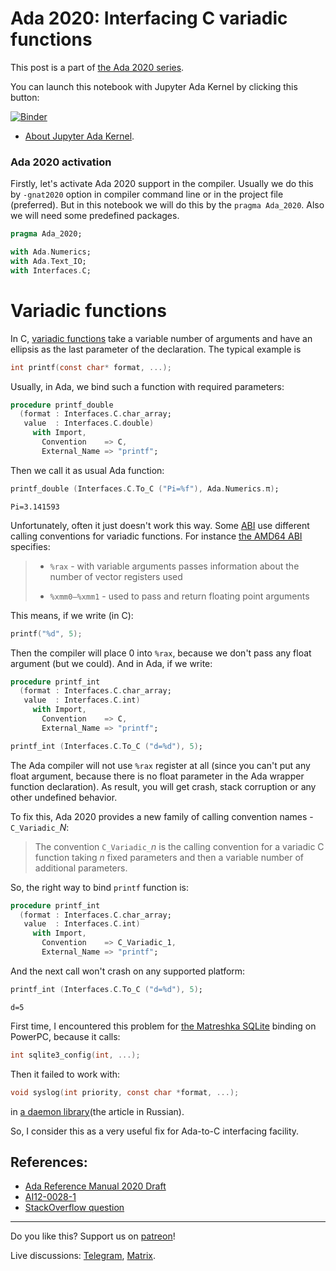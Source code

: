 # Ada 2020: Interfacing C variadic functions
 
This post is a part of [the Ada 2020 series](https://github.com/reznikmm/ada-howto/tree/ce-2020).
 
You can launch this notebook with Jupyter Ada Kernel by clicking this button:
 
[![Binder](https://mybinder.org/badge_logo.svg)](https://mybinder.org/v2/gh/reznikmm/ada-howto/ce-2020?filepath=%2Fhome%2Fjovyan%2Fnb%2Fimporting-variadic-functions.ipynb)

 
 * [About Jupyter Ada Kernel](https://github.com/reznikmm/ada-howto/blob/master/md/Hello_Ada.md).

### Ada 2020 activation
Firstly, let's activate Ada 2020 support in the compiler.
Usually we do this by `-gnat2020` option in compiler command line or in the project file
(preferred). But in this notebook we will do this by the `pragma Ada_2020`.
Also we will need some predefined packages.


```Ada
pragma Ada_2020;

with Ada.Numerics;
with Ada.Text_IO;
with Interfaces.C;

```

# Variadic functions
In C, [variadic functions](https://en.cppreference.com/w/c/variadic) take a variable number of arguments and have an ellipsis as the last parameter of the declaration. The typical example is

```C
int printf(const char* format, ...);
```

Usually, in Ada, we bind such a function with required parameters:


```Ada
procedure printf_double
  (format : Interfaces.C.char_array;
   value  : Interfaces.C.double)
     with Import,
       Convention    => C,
       External_Name => "printf";
```

Then we call it as usual Ada function:


```Ada
printf_double (Interfaces.C.To_C ("Pi=%f"), Ada.Numerics.π);
```




    Pi=3.141593



Unfortunately, often it just doesn't work this way. Some [ABI](https://en.wikipedia.org/wiki/Application_binary_interface) use different calling conventions for variadic functions. For instance [the AMD64 ABI](https://software.intel.com/sites/default/files/article/402129/mpx-linux64-abi.pdf) specifies:

> *  `%rax` - with variable arguments passes information about the number of vector registers used
>
> *  `%xmm0–%xmm1` - used to pass and return floating point arguments

This means, if we write (in C):

```C
printf("%d", 5);
```

Then the compiler will place 0 into `%rax`, because we don't pass any float argument (but we could). And in Ada, if we write:

```ada
procedure printf_int
  (format : Interfaces.C.char_array;
   value  : Interfaces.C.int)
     with Import,
       Convention    => C,
       External_Name => "printf";

printf_int (Interfaces.C.To_C ("d=%d"), 5);
```

The Ada compiler will not use `%rax` register at all (since you can't put any float argument, because there is no float parameter in the Ada wrapper function declaration). As result, you will get crash, stack corruption or any other undefined behavior.

To fix this, Ada 2020 provides a new family of calling convention names - `C_Variadic_`_N_:

> The convention
> `C_Variadic_`*n* is the calling convention for a variadic C function
> taking *n* fixed parameters and then a variable number of
> additional parameters.

So, the right way to bind `printf` function is:


```Ada
procedure printf_int
  (format : Interfaces.C.char_array;
   value  : Interfaces.C.int)
     with Import,
       Convention    => C_Variadic_1,
       External_Name => "printf";
```

And the next call won't crash on any supported platform:


```Ada
printf_int (Interfaces.C.To_C ("d=%d"), 5);
```




    d=5



First time, I encountered this problem for [the Matreshka SQLite](https://forge.ada-ru.org/matreshka) binding on PowerPC, because it calls:

```C
int sqlite3_config(int, ...);
```

Then it failed to work with:

```C
void syslog(int priority, const char *format, ...);
```

in [a daemon library](https://www.ada-ru.org/ada-daemons2)(the article in Russian).

So, I consider this as a very useful fix for Ada-to-C interfacing facility.


## References:
 * [Ada Reference Manual 2020 Draft](http://www.ada-auth.org/standards/2xaarm/html/AA-B-3.html)
 * [AI12-0028-1](http://www.ada-auth.org/cgi-bin/cvsweb.cgi/AI12s/AI12-0028-1.TXT)
 * [StackOverflow question](https://stackoverflow.com/questions/35819037/variadic-function-in-ada-c-ada-binding)
 ----

Do you like this? Support us on [patreon](https://www.patreon.com/ada_ru)!

Live discussions: [Telegram](https://t.me/ada_lang), [Matrix](https://matrix.to/#/#ada-lang:matrix.org).

